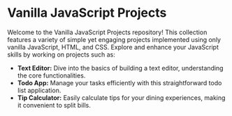 # Vanilla JavaScript Projects

Welcome to the Vanilla JavaScript Projects repository! This collection features a variety of simple yet engaging projects implemented using only vanilla JavaScript, HTML, and CSS. Explore and enhance your JavaScript skills by working on projects such as:

- **Text Editor:** Dive into the basics of building a text editor, understanding the core functionalities.
- **Todo App:** Manage your tasks efficiently with this straightforward todo list application.
- **Tip Calculator:** Easily calculate tips for your dining experiences, making it convenient to split bills.



